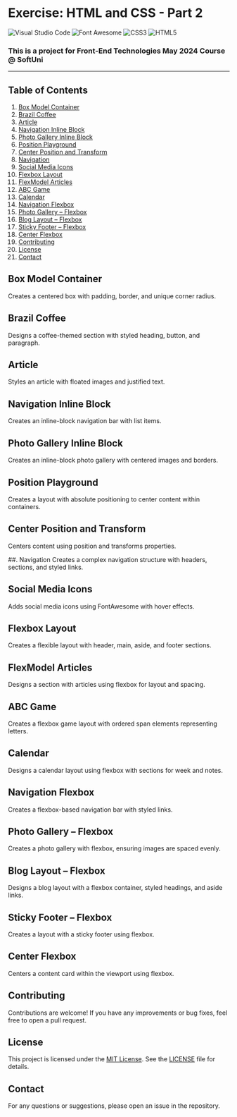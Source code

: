 # Exercise: HTML and CSS - Part 2

![Visual Studio Code](https://img.shields.io/badge/Visual_Studio_Code-0078D4?style=for-the-badge&logo=visual%20studio%20code&logoColor=white)
![Font Awesome](https://img.shields.io/badge/Font_Awesome-339AF0?style=for-the-badge&logo=fontawesome&logoColor=white)
![CSS3](https://img.shields.io/badge/CSS3-1572B6?style=for-the-badge&logo=css3&logoColor=white)
![HTML5](https://img.shields.io/badge/HTML5-E34F26?style=for-the-badge&logo=html5&logoColor=white)
### This is a project for Front-End Technologies May 2024 Course @ SoftUni
---
## Table of Contents
1. [Box Model Container](#box-model-container)
2. [Brazil Coffee](#brazil-coffee)
3. [Article](#article)
4. [Navigation Inline Block](#navigation-inline-block)
5. [Photo Gallery Inline Block](#photo-gallery-inline-block)
6. [Position Playground](#position-playground)
7. [Center Position and Transform](#center-position-and-transform)
8. [Navigation](#navigation)
9. [Social Media Icons](#social-media-icons)
10. [Flexbox Layout](#flexbox-layout)
11. [FlexModel Articles](#flexmodel-articles)
12. [ABC Game](#abc-game)
13. [Calendar](#calendar)
14. [Navigation Flexbox](#1navigation-flexbox)
15. [Photo Gallery – Flexbox](#photo-gallery-–-flexbox)
16. [Blog Layout – Flexbox](#blog-layout-–-flexbox)
17. [Sticky Footer – Flexbox](#sticky-footer-–-flexbox)
18. [Center Flexbox](#center-flexbox)
19. [Contributing](#Contributing)
20. [License](#License)
21. [Contact](#Contact)

## Box Model Container
Creates a centered box with padding, border, and unique corner radius.

## Brazil Coffee
Designs a coffee-themed section with styled heading, button, and paragraph.

## Article
Styles an article with floated images and justified text.

## Navigation Inline Block
Creates an inline-block navigation bar with list items.

## Photo Gallery Inline Block
Creates an inline-block photo gallery with centered images and borders.

## Position Playground
Creates a layout with absolute positioning to center content within containers.

## Center Position and Transform
Centers content using position and transforms properties.

##. Navigation
Creates a complex navigation structure with headers, sections, and styled links.

## Social Media Icons
Adds social media icons using FontAwesome with hover effects.

## Flexbox Layout
Creates a flexible layout with header, main, aside, and footer sections.

## FlexModel Articles
Designs a section with articles using flexbox for layout and spacing.

## ABC Game
Creates a flexbox game layout with ordered span elements representing letters.

## Calendar
Designs a calendar layout using flexbox with sections for week and notes.

## Navigation Flexbox
Creates a flexbox-based navigation bar with styled links.

## Photo Gallery – Flexbox
Creates a photo gallery with flexbox, ensuring images are spaced evenly.

## Blog Layout – Flexbox
Designs a blog layout with a flexbox container, styled headings, and aside links.

## Sticky Footer – Flexbox
Creates a layout with a sticky footer using flexbox.

## Center Flexbox
Centers a content card within the viewport using flexbox.

## Contributing
Contributions are welcome! If you have any improvements or bug fixes, feel free to open a pull request.

## License
This project is licensed under the [MIT License](LICENSE). See the [LICENSE](LICENSE) file for details.

## Contact
For any questions or suggestions, please open an issue in the repository.
